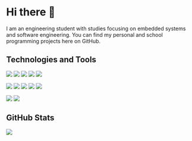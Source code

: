 # Hi there 👋

I am an engineering student with studies focusing on embedded systems and software engineering. You can find my personal and school programming projects here on GitHub.
## Technologies and Tools

![](https://img.shields.io/badge/Code-C++-informational?style=flat&logo=Cplusplus&logoColor=white&color=6990ec)
![](https://img.shields.io/badge/Code-Python-informational?style=flat&logo=Python&logoColor=white&color=6990ec)
![](https://img.shields.io/badge/Code-C-informational?style=flat&logo=c&logoColor=white&color=6990ec)
![](https://img.shields.io/badge/Code-JavaScript-informational?style=flat&logo=javascript&logoColor=white&color=6990ec)
![](https://img.shields.io/badge/Code-Matlab-informational?style=flat&logo=Matlab&logoColor=white&color=6990ec)

![](https://img.shields.io/badge/Tools-QtCreator-informational?style=flat&logo=qt&logoColor=white&color=2bb)
![](https://img.shields.io/badge/Tools-PyCharm-informational?style=flat&logo=pycharm&logoColor=white&color=2bb)
![](https://img.shields.io/badge/Tools-VSCode-informational?style=flat&logo=visualstudiocode&logoColor=white&color=2bb)
![](https://img.shields.io/badge/Tools-SQLite-informational?style=flat&logo=sqlite&logoColor=white&color=2bb)
![](https://img.shields.io/badge/Tools-NodeJs-informational?style=flat&logo=node.js&logoColor=white&color=2bb)

![](https://img.shields.io/badge/OS-Windows-informational?style=flat&logo=windows&logoColor=white&color=2abb89)
![](https://img.shields.io/badge/OS-Linux-informational?style=flat&logo=linux&logoColor=white&color=2bbc8a)


## GitHub Stats

<img align="center" src="https://github-readme-stats-git-masterrstaa-rickstaa.vercel.app/api/top-langs/?username=Jori-Rintakangas&exclude_repo=DS-and-Algo-Project,software-testing&langs_count=4&theme=vue-dark" />






<!--
**Jori-Rintakangas/Jori-Rintakangas** is a ✨ _special_ ✨ repository because its `README.md` (this file) appears on your GitHub profile.

Here are some ideas to get you started:

- 🔭 I’m currently working on ...
- 🌱 I’m currently learning ...
- 👯 I’m looking to collaborate on ...
- 🤔 I’m looking for help with ...
- 💬 Ask me about ...
- 📫 How to reach me: ...
- 😄 Pronouns: ...
- ⚡ Fun fact: ...
-->
